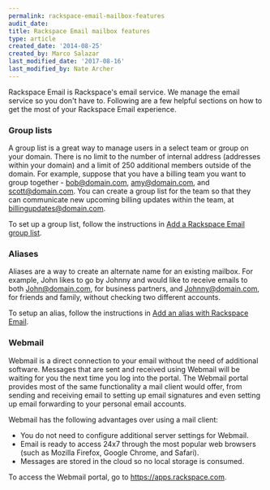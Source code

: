 ```yaml
---
permalink: rackspace-email-mailbox-features
audit_date:
title: Rackspace Email mailbox features
type: article
created_date: '2014-08-25'
created_by: Marco Salazar
last_modified_date: '2017-08-16'
last_modified_by: Nate Archer
---
```


Rackspace Email is Rackspace's email service. We manage the
email service so you don't have to. Following are a few helpful sections on
how to get the most of your Rackspace Email experience.

### Group lists

A group list is a great way to manage users in a select team or group on
your domain. There is no limit to the number of internal address
(addresses within your domain) and a limit of 250 additional members
outside of the domain. For example, suppose that you have a billing team you want to
group together - bob@domain.com, amy@domain.com, and scott@domain.com. You
can create a group list for the team so that they can communicate new
upcoming billing updates within the team, at billingupdates@domain.com.

To set up a group list, follow the instructions in [Add a Rackspace Email group list](/support/how-to/adding-a-rackspace-email-group-list).

### Aliases

Aliases are a way to create an alternate name for an existing mailbox.
For example, John likes to go by Johnny and would like to receive emails to both
John@domain.com, for business partners, and Johnny@domain.com, for
friends and family, without checking two different accounts.

To setup an alias, follow the instructions in [Add an alias with Rackspace Email](/support/how-to/adding-an-alias-with-rackspace-email).

### Webmail

Webmail is a direct connection to your email without the need of
additional software. Messages that are sent and received using Webmail will be
waiting for you the next time you log into the portal. The Webmail
portal provides most of the same functionality a mail client would offer,
from sending and receiving email to setting up email signatures and even
setting up email forwarding to your personal email accounts.

Webmail has the following advantages over using a mail client:

- You do not need to configure additional server settings for Webmail.
- Email is ready to access 24x7 through the most popular web browsers (such as Mozilla Firefox, Google Chrome, and Safari).
- Messages are stored in the cloud so no local storage is consumed.

To access the Webmail portal, go to <https://apps.rackspace.com>.
